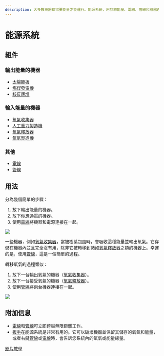 ```yaml
---
description: 大多數機器都需要能量才能運行。能源系統，用於將能量、電線、管線和機器連接在一起。
---
```


# 能源系統

## 組件

### 輸出能量的機器

* [太陽能板](../item-1/Solar-Panel.md)
* [燃煤發電機](../item-1/Coal-Generator.md)
* [核反應堆](../item-1/Nuclear-Reactor.md)

### 輸入能量的機器

* [氧氣收集器](../item-1/Oxygen-Collector.md)
* [人工重力製造機](../item-1/Artificial-Gravity-Generator.md)
* [氧氣釋放器](../item-1/Oxygen-Bubble-Distributor.md)
* [氧氣製造機](../item-1/Tank-Refiller.md)

### 其他

* [電線](../item-1/Wire.md)
* [管線](../item-1/Pipe.md)

## 用法

分為幾個簡單的步驟：

1. 放下輸出能量的機器。
2. 放下你想通電的機器。
3. 使用[電線](../item-1/Wire.md)將機器和電源連接在一起。

![](https://camo.githubusercontent.com/4c4b56b2c1df571683e2bb5f3f3ad51e27b0679f63c9c2ec7a9b0abf72cd6572/68747470733a2f2f692e696d6775722e636f6d2f4249334a72385a2e706e67)

一些機器，例如[氧氣收集器](../item-1/Oxygen-Collector.md)，當被樹葉包圍時，會吸收這種能量並輸出氧氣。它存儲在機器內並且完全沒有用，除非它被轉移到諸如[氧氣釋放器](../item-1/Oxygen-Bubble-Distributor.md)之類的機器上。幸運的是，使用[管線](../item-1/Pipe.md)，這是一個簡單的過程。

轉移氧氣的過程類似：

1. 放下一台輸出氧氣的機器（[氧氣收集器](../item-1/Oxygen-Collector.md)）。
2. 放下一台接受氧氣的機器（[氧氣釋放器](../item-1/Oxygen-Bubble-Distributor.md)）。
3. 使用[管線](../item-1/Pipe.md)將兩台機器連接在一起。

![](https://camo.githubusercontent.com/1a4137be02ed6cf3980c1c56b7ad65b202414bd00835a6a941ebe3ade43e8405/68747470733a2f2f692e696d6775722e636f6d2f424d56475a63762e706e67)



## 附加信息

* [電線](../item-1/Wire.md)和[管線](../item-1/Pipe.md)可立即跨越無限距離工作。
* [扳手](../item-1/Wrench.md)在能源系統是非常有用的。它可以破壞機器並保留其儲存的氧氣和能量，或者右鍵[管線](../item-1/Pipe.md)或[電線](../item-1/Wire.md)時，會告訴您系統內的氧氣或能量總量。

[影片教學](https://youtu.be/CvFLJJf2b2c)
